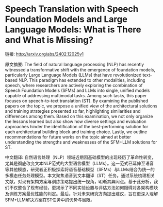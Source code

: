# Speech Translation with Speech Foundation Models and Large Language Models: What is There and What is Missing?

链接: http://arxiv.org/abs/2402.12025v1

原文摘要:
The field of natural language processing (NLP) has recently witnessed a
transformative shift with the emergence of foundation models, particularly
Large Language Models (LLMs) that have revolutionized text-based NLP. This
paradigm has extended to other modalities, including speech, where researchers
are actively exploring the combination of Speech Foundation Models (SFMs) and
LLMs into single, unified models capable of addressing multimodal tasks. Among
such tasks, this paper focuses on speech-to-text translation (ST). By examining
the published papers on the topic, we propose a unified view of the
architectural solutions and training strategies presented so far, highlighting
similarities and differences among them. Based on this examination, we not only
organize the lessons learned but also show how diverse settings and evaluation
approaches hinder the identification of the best-performing solution for each
architectural building block and training choice. Lastly, we outline
recommendations for future works on the topic aimed at better understanding the
strengths and weaknesses of the SFM+LLM solutions for ST.

中文翻译:
自然语言处理（NLP）领域近期因基础模型的出现经历了革命性转变，尤其是彻底改变文本NLP范式的大型语言模型（LLMs）。这一范式已延伸至语音等其他模态，研究者正积极探索将语音基础模型（SFMs）与LLMs结合为统一的多模态任务处理模型。本文聚焦语音到文本翻译（ST）任务，通过系统梳理相关文献，对现有架构方案与训练策略提出统一视角，明晰其异同点。基于此分析，我们不仅整合了现有经验，更揭示了不同实验设置与评估方法如何阻碍对各架构模块及训练方案最优性能的判定。最后，针对未来研究方向提出建议，旨在更深入理解SFM+LLM解决方案在ST任务中的优势与局限。
